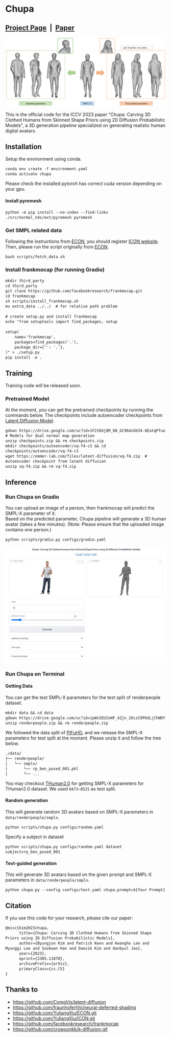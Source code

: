 # Chupa

## [Project Page](https://snuvclab.github.io/chupa/) &nbsp;|&nbsp; [Paper](https://arxiv.org/pdf/2305.11870.pdf) 

![teaser.png](./assets/teaser.png)

This is the official code for the ICCV 2023 paper "Chupa: Carving 3D Clothed Humans from Skinned Shape Priors using 2D Diffusion Probabilistic Models", a 3D generation pipeline specialized on generating realistic human digital avatars.

## Installation
Setup the environment using conda.
```
conda env create -f environment.yaml
conda activate chupa
```
Please check the installed pytorch has correct cuda version depending on your gpu.

#### Install pyremesh
```
python -m pip install --no-index --find-links ./src/normal_nds/ext/pyremesh pyremesh
```

### Get SMPL related data
Following the instructions from [ECON](https://github.com/YuliangXiu/ECON/blob/master/docs/installation-ubuntu.md), you should register [ICON website](https://icon.is.tue.mpg.de/).
Then, please run the script originally from [ECON](https://github.com/YuliangXiu/ECON/tree/master).
```
bash scripts/fetch_data.sh
```


### Install frankmocap (for running Gradio)
```
mkdir third_party
cd third_party
git clone https://github.com/facebookresearch/frankmocap.git
cd frankmocap
sh scripts/install_frankmocap.sh
mv extra_data ../../  # for relative path problem

# create setup.py and install frankmocap
echo "from setuptools import find_packages, setup

setup(
    name='frankmocap',
    packages=find_packages('.'),
    package_dir={'': '.'},
)" > ./setup.py
pip install -e .
```

## Training
Training code will be released soon.
### Pretrained Model
At the moment, you can get the pretrained checkpoints by running the commands below.
The checkpoints include autoencoder checkpoints from [Latent Diffusion Model](https://github.com/CompVis/latent-diffusion).
```
gdown https://drive.google.com/uc?id=1F2104jQM_bN_GC964sOXZ4-QEatqPfuo  # Models for dual normal map generation
unzip checkpoints.zip && rm checkpoints.zip
mkdir checkpoints/autoencoder/vq-f4-c3 && cd checkpoints/autoencoder/vq-f4-c3
wget https://ommer-lab.com/files/latent-diffusion/vq-f4.zip  # Autoencoder checkpoint from latent diffusion
unzip vq-f4.zip && rm vq-f4.zip 
```

## Inference
### Run Chupa on Gradio
You can upload an image of a person, then frankmocap will predict the SMPL-X parameter of it.  
Based on the predicted parameter, Chupa pipeline will generate a 3D human avatar (takes a few minutes).
(Note: Please ensure that the uploaded image contains one person.)
```
python scripts/gradio.py configs/gradio.yaml
```
![gradio.png](./assets/gradio.png)

### Run Chupa on Terminal
#### Getting Data
You can get the test SMPL-X parameters for the test split of renderpeople dataset.
```
mkdir data && cd data
gdown https://drive.google.com/uc?id=1pWsSEUIoHF_4Zjn_2OczC9FKdLjChWDY
unzip renderpeople.zip && rm renderpeople.zip
```
We followed the data split of [PIFuHD](https://github.com/facebookresearch/pifuhd/tree/main/data), and we release the SMPL-X parameters for test split at the moment. Please unzip it and follow the tree below.
```
./data/
├── renderpeople/
│   └── smplx/
│       └── rp_ben_posed_001.pkl
│       └── ...
```
You may checkout [THuman2.0](https://github.com/ytrock/THuman2.0-Dataset) for getting SMPL-X parameters for THuman2.0 dataset. We used `0473~0525` as test split.
#### Random generation
This will generate random 3D avatars based on SMPL-X parameters in `data/renderpeople/smplx`.
```
python scripts/chupa.py configs/random.yaml
```
Specify a subject in dataset
```
python scripts/chupa.py configs/random.yaml dataset subject=rp_ben_posed_001
``` 

#### Text-guided generation
This will generate 3D avatars based on the given prompt and SMPL-X parameters in `data/renderpeople/smplx`. 
```
python chupa.py --config configs/text.yaml chupa.prompt=${Your Prompt}
```

## Citation

If you use this code for your research, please cite our paper:


```
@misc{kim2023chupa,
      title={Chupa: Carving 3D Clothed Humans from Skinned Shape Priors using 2D Diffusion Probabilistic Models}, 
      author={Byungjun Kim and Patrick Kwon and Kwangho Lee and Myunggi Lee and Sookwan Han and Daesik Kim and Hanbyul Joo},
      year={2023},
      eprint={2305.11870},
      archivePrefix={arXiv},
      primaryClass={cs.CV}
}
```

## Thanks to
- https://github.com/CompVis/latent-diffusion
- https://github.com/fraunhoferhhi/neural-deferred-shading
- https://github.com/YuliangXiu/ECON.git
- https://github.com/YuliangXiu/ICON.git
- https://github.com/facebookresearch/frankmocap
- https://github.com/crowsonkb/k-diffusion.git